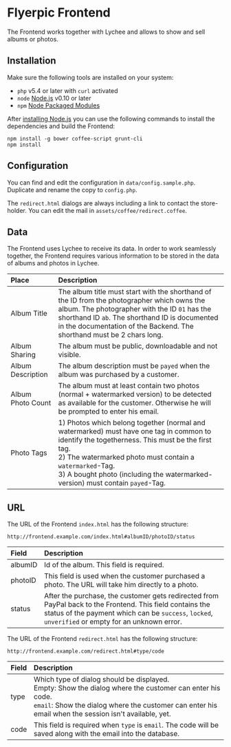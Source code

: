 # Flyerpic Frontend

The Frontend works together with Lychee and allows to show and sell albums or photos.

## Installation

Make sure the following tools are installed on your system:

- `php` v5.4 or later with `curl` activated
- `node` [Node.js](http://nodejs.org) v0.10 or later
- `npm` [Node Packaged Modules](https://www.npmjs.org)

After [installing Node.js](http://nodejs.org) you can use the following commands to install the dependencies and build the Frontend:

	npm install -g bower coffee-script grunt-cli
	npm install
	
## Configuration

You can find and edit the configuration in `data/config.sample.php`. Duplicate and rename the copy to `config.php`.

The `redirect.html` dialogs are always including a link to contact the store-holder. You can edit the mail in `assets/coffee/redirect.coffee`.

## Data

The Frontend uses Lychee to receive its data. In order to work seamlessly together, the Frontend requires various information to be stored in the data of albums and photos in Lychee.

| Place | Description |
|:-----------|:------------|
| Album Title | The album title must start with the shorthand of the ID from the photographer which owns the album. The photographer with the ID `01` has the shorthand ID `ab`. The shorthand ID is documented in the documentation of the Backend. The shorthand must be 2 chars long. |
| Album Sharing | The album must be public, downloadable and not visible. |
| Album Description | The album description must be `payed` when the album was purchased by a customer. |
| Album Photo Count | The album must at least contain two photos (normal + watermarked version) to be detected as available for the customer. Otherwise he will be prompted to enter his email. |
| Photo Tags | 1) Photos which belong together (normal and watermarked) must have one tag in common to identify the togetherness. This must be the first tag.<br> 2) The watermarked photo must contain a `watermarked`-Tag.<br> 3) A bought photo (including the watermarked-version) must contain `payed`-Tag. |

## URL

The URL of the Frontend `index.html` has the following structure:

	http://frontend.example.com/index.html#albumID/photoID/status
	
| Field | Description |
|:-----------|:------------|
| albumID | Id of the album. This field is required. |
| photoID | This field is used when the customer purchased a photo. The URL will take him directly to a photo. |
| status | After the purchase, the customer gets redirected from PayPal back to the Frontend. This field contains the status of the payment which can be `success`, `locked`, `unverified` or empty for an unknown error. |

The URL of the Frontend `redirect.html` has the following structure:

	http://frontend.example.com/redirect.html#type/code
	
| Field | Description |
|:-----------|:------------|
| type | Which type of dialog should be displayed.<br>Empty: Show the dialog where the customer can enter his code.<br>`email`: Show the dialog where the customer can enter his email when the session isn't available, yet. |
| code | This field is required when `type` is `email`. The code will be saved along with the email into the database. |